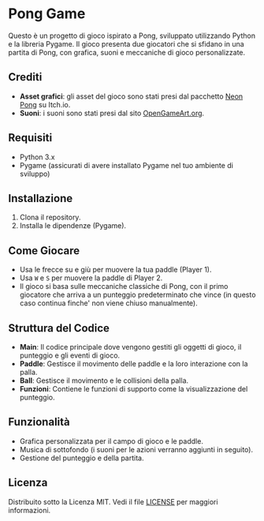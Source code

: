 # Pong Game

Questo è un progetto di gioco ispirato a Pong, sviluppato utilizzando Python e la libreria Pygame. Il gioco presenta due giocatori che si sfidano in una partita di Pong, con grafica, suoni e meccaniche di gioco personalizzate.

## Crediti

- **Asset grafici**: gli asset del gioco sono stati presi dal pacchetto [Neon Pong](https://hektorprofe.itch.io/neon-pong) su Itch.io.
- **Suoni**: i suoni sono stati presi dal sito [OpenGameArt.org](https://opengameart.org/content/pong-0).

## Requisiti

- Python 3.x
- Pygame (assicurati di avere installato Pygame nel tuo ambiente di sviluppo)

## Installazione

1. Clona il repository.
2. Installa le dipendenze (Pygame).

## Come Giocare

- Usa le frecce su e giù per muovere la tua paddle (Player 1).
- Usa `W` e `S` per muovere la paddle di Player 2.
- Il gioco si basa sulle meccaniche classiche di Pong, con il primo giocatore che arriva a un punteggio predeterminato che vince (in questo caso continua finche' non viene chiuso manualmente).

## Struttura del Codice

- **Main**: Il codice principale dove vengono gestiti gli oggetti di gioco, il punteggio e gli eventi di gioco.
- **Paddle**: Gestisce il movimento delle paddle e la loro interazione con la palla.
- **Ball**: Gestisce il movimento e le collisioni della palla.
- **Funzioni**: Contiene le funzioni di supporto come la visualizzazione del punteggio.

## Funzionalità

- Grafica personalizzata per il campo di gioco e le paddle.
- Musica di sottofondo  (i suoni per le azioni verranno aggiunti in seguito).
- Gestione del punteggio e della partita.


## Licenza

Distribuito sotto la Licenza MIT. Vedi il file [LICENSE](LICENSE) per maggiori informazioni.
